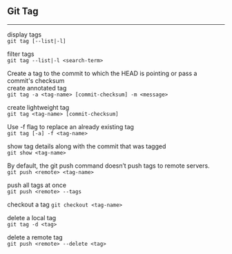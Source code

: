 ## Git Tag

---

display tags  
`git tag [--list|-l]`

filter tags  
`git tag --list|-l <search-term>`

Create a tag to the commit to which the HEAD is pointing or pass a commit's checksum  
create annotated tag  
`git tag -a <tag-name> [commit-checksum] -m <message>`

create lightweight tag  
`git tag <tag-name> [commit-checksum]`

Use -f flag to replace an already existing tag  
`git tag [-a] -f <tag-name>`

show tag details along with the commit that was tagged  
`git show <tag-name>`

By default, the git push command doesn’t push tags to remote servers.  
`git push <remote> <tag-name>`

push all tags at once  
`git push <remote> --tags`

checkout a tag
`git checkout <tag-name>`

delete a local tag  
`git tag -d <tag>`

delete a remote tag  
`git push <remote> --delete <tag>`
